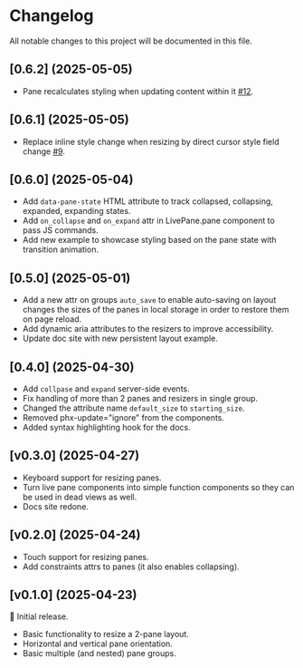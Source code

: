 # Changelog

All notable changes to this project will be documented in this file.
## [0.6.2] (2025-05-05)

- Pane recalculates styling when updating content within it [#12](https://github.com/giusdp/live_pane/issues/12).

## [0.6.1] (2025-05-05)

- Replace inline style change when resizing by direct cursor style field change [#9](https://github.com/giusdp/live_pane/issues/9).

## [0.6.0] (2025-05-04)

- Add `data-pane-state` HTML attribute to track collapsed, collapsing, expanded, expanding states.
- Add `on_collapse` and `on_expand` attr in LivePane.pane component to pass JS commands.
- Add new example to showcase styling based on the pane state with transition animation.

## [0.5.0] (2025-05-01)

- Add a new attr on groups `auto_save` to enable auto-saving on layout changes the sizes of the panes in local storage in order to restore them on page reload.
- Add dynamic aria attributes to the resizers to improve accessibility.
- Update doc site with new persistent layout example.

## [0.4.0] (2025-04-30)

- Add `collpase` and `expand` server-side events.
- Fix handling of more than 2 panes and resizers in single group.
- Changed the attribute name `default_size` to `starting_size`.
- Removed phx-update="ignore" from the components.
- Added syntax highlighting hook for the docs.

## [v0.3.0] (2025-04-27)

- Keyboard support for resizing panes.
- Turn live pane components into simple function components so they can be used in dead views as well.
- Docs site redone.

## [v0.2.0] (2025-04-24)

- Touch support for resizing panes.
- Add constraints attrs to panes (it also enables collapsing).

## [v0.1.0] (2025-04-23)

🚀 Initial release.

- Basic functionality to resize a 2-pane layout.
- Horizontal and vertical pane orientation.
- Basic multiple (and nested) pane groups.